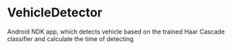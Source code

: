 # VehicleDetector

Android NDK app, which detects vehicle based on the trained Haar Cascade classifier and calculate the time of detecting
